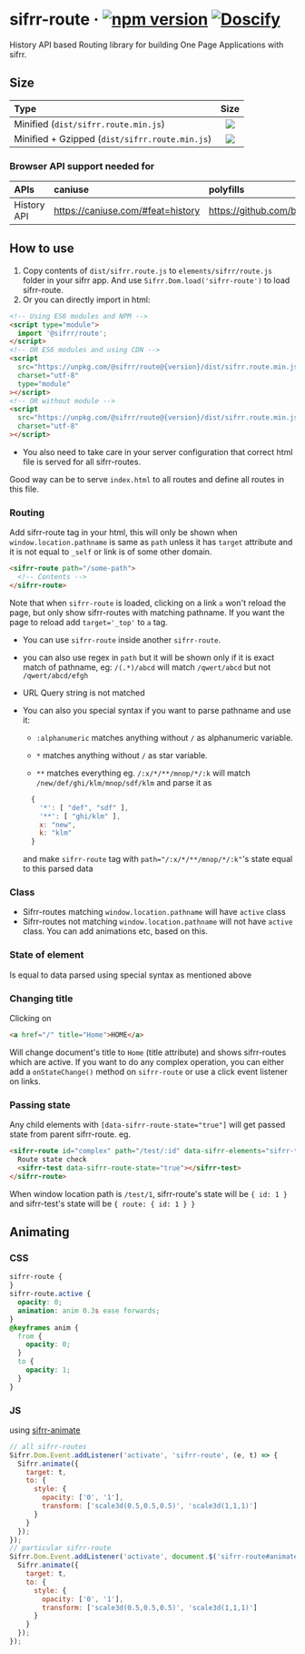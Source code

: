 # sifrr-route · [![npm version](https://img.shields.io/npm/v/@sifrr/route.svg)](https://www.npmjs.com/package/@sifrr/route) [![Doscify](https://img.shields.io/badge/API%20docs-Docsify-red.svg)](https://sifrr.github.io/sifrr/#/./packages/browser/sifrr-route/)

History API based Routing library for building One Page Applications with sifrr.

## Size

| Type                                           |                           Size                           |
| :--------------------------------------------- | :------------------------------------------------------: |
| Minified (`dist/sifrr.route.min.js`)           |  ![](https://badgen.net/bundlephobia/min/@sifrr/route)   |
| Minified + Gzipped (`dist/sifrr.route.min.js`) | ![](https://badgen.net/bundlephobia/minzip/@sifrr/route) |

### Browser API support needed for

| APIs        | caniuse                             | polyfills                                    |
| :---------- | :---------------------------------- | :------------------------------------------- |
| History API | <https://caniuse.com/#feat=history> | <https://github.com/browserstate/history.js> |

## How to use

1.  Copy contents of `dist/sifrr.route.js` to `elements/sifrr/route.js` folder in your sifrr app. And use `Sifrr.Dom.load('sifrr-route')` to load sifrr-route.
2.  Or you can directly import in html:

```html
<!-- Using ES6 modules and NPM -->
<script type="module">
  import '@sifrr/route';
</script>
<!-- OR ES6 modules and using CDN -->
<script
  src="https://unpkg.com/@sifrr/route@{version}/dist/sifrr.route.min.js"
  charset="utf-8"
  type="module"
></script>
<!-- OR without module -->
<script
  src="https://unpkg.com/@sifrr/route@{version}/dist/sifrr.route.min.js"
  charset="utf-8"
></script>
```

- You also need to take care in your server configuration that correct html file is served for all sifrr-routes.

Good way can be to serve `index.html` to all routes and define all routes in this file.

### Routing

Add sifrr-route tag in your html, this will only be shown when `window.location.pathname` is same as `path` unless it has `target` attribute and it is not equal to `_self` or link is of some other domain.

```html
<sifrr-route path="/some-path">
  <!-- Contents -->
</sifrr-route>
```

Note that when `sifrr-route` is loaded, clicking on a link `a` won't reload the page, but only show sifrr-routes with matching pathname. If you want the page to reload add `target='_top'` to `a` tag.

- You can use `sifrr-route` inside another `sifrr-route`.

- you can also use regex in `path` but it will be shown only if it is exact match of pathname, eg: `/(.*)/abcd` will match `/qwert/abcd` but not `/qwert/abcd/efgh`

- URL Query string is not matched

- You can also you special syntax if you want to parse pathname and use it:

  - `:alphanumeric` matches anything without `/` as alphanumeric variable.

  - `*` matches anything without `/` as star variable.

  - `**` matches everything
    eg. `/:x/*/**/mnop/*/:k` will match `/new/def/ghi/klm/mnop/sdf/klm` and parse it as

  ```js
    {
      '*': [ "def", "sdf" ],
      '**': [ "ghi/klm" ],
      x: "new",
      k: "klm"
    }
  ```

  and make `sifrr-route` tag with `path="/:x/*/**/mnop/*/:k"`'s state equal to this parsed data

### Class

- Sifrr-routes matching `window.location.pathname` will have `active` class
- Sifrr-routes not matching `window.location.pathname` will not have `active` class. You can add animations etc, based on this.

### State of element

Is equal to data parsed using special syntax as mentioned above

### Changing title

Clicking on

```html
<a href="/" title="Home">HOME</a>
```

Will change document's title to `Home` (title attribute) and shows sifrr-routes which are active.
If you want to do any complex operation, you can either add a `onStateChange()` method on `sifrr-route` or use a click event listener on links.

### Passing state

Any child elements with `[data-sifrr-route-state="true"]` will get passed state from parent sifrr-route.
eg.

```html
<sifrr-route id="complex" path="/test/:id" data-sifrr-elements="sifrr-test">
  Route state check
  <sifrr-test data-sifrr-route-state="true"></sifrr-test>
</sifrr-route>
```

When window location path is `/test/1`, sifrr-route's state will be `{ id: 1 }` and sifrr-test's state will be `{ route: { id: 1 } }`

## Animating

### CSS

```css
sifrr-route {
}
sifrr-route.active {
  opacity: 0;
  animation: anim 0.3s ease forwards;
}
@keyframes anim {
  from {
    opacity: 0;
  }
  to {
    opacity: 1;
  }
}
```

### JS

using [sifrr-animate](https://github.com/sifrr/sifrr-animate)

```js
// all sifrr-routes
Sifrr.Dom.Event.addListener('activate', 'sifrr-route', (e, t) => {
  Sifrr.animate({
    target: t,
    to: {
      style: {
        opacity: ['0', '1'],
        transform: ['scale3d(0.5,0.5,0.5)', 'scale3d(1,1,1)']
      }
    }
  });
});
// particular sifrr-route
Sifrr.Dom.Event.addListener('activate', document.$('sifrr-route#animated'), (e, t) => {
  Sifrr.animate({
    target: t,
    to: {
      style: {
        opacity: ['0', '1'],
        transform: ['scale3d(0.5,0.5,0.5)', 'scale3d(1,1,1)']
      }
    }
  });
});
```
